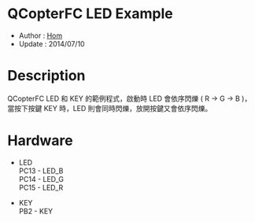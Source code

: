 QCopterFC LED Example
========
* Author  : [Hom](http://about.me/Hom)
* Update  : 2014/07/10

Description
========
QCopterFC LED 和 KEY 的範例程式，啟動時 LED 會依序閃爍 ( R → G → B )，當按下按鍵 KEY 時，LED 則會同時閃爍，放開按鍵又會依序閃爍。

Hardware
========
* LED  
PC13 - LED_B  
PC14 - LED_G  
PC15 - LED_R  

* KEY  
PB2  - KEY  
